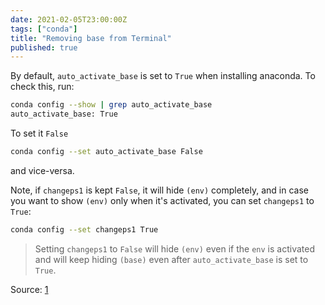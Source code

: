 ```yaml
---
date: 2021-02-05T23:00:00Z
tags: ["conda"]
title: "Removing base from Terminal"
published: true
---
```


By default, `auto_activate_base` is set to `True` when installing anaconda. To check this, run:

```bash
conda config --show | grep auto_activate_base
auto_activate_base: True
```

To set it `False`

```bash
conda config --set auto_activate_base False
```

and vice-versa.

Note, if `changeps1` is kept `False`, it will hide `(env)` completely, and in case you want to show `(env)` only when it's activated, you can set `changeps1` to `True`:

```bash
conda config --set changeps1 True
```

> Setting `changeps1` to `False` will hide `(env)` even if the `env` is activated and will keep hiding `(base)` even after `auto_activate_base` is set to `True`.

Source: [1](https://stackoverflow.com/questions/55171696/how-to-remove-base-from-terminal-prompt-after-updating-conda "https://stackoverflow.com/questions/55171696/how-to-remove-base-from-terminal-prompt-after-updating-conda")
